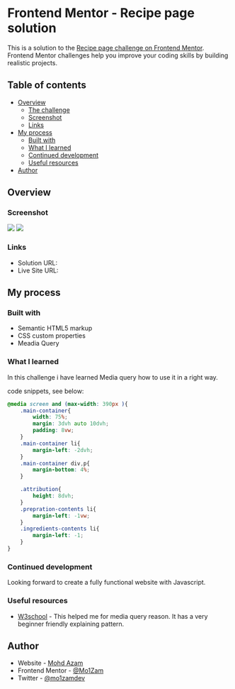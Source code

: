 # Frontend Mentor - Recipe page solution

This is a solution to the [Recipe page challenge on Frontend Mentor](https://www.frontendmentor.io/challenges/recipe-page-KiTsR8QQKm). Frontend Mentor challenges help you improve your coding skills by building realistic projects. 

## Table of contents

- [Overview](#overview)
  - [The challenge](#the-challenge)
  - [Screenshot](#screenshot)
  - [Links](#links)
- [My process](#my-process)
  - [Built with](#built-with)
  - [What I learned](#what-i-learned)
  - [Continued development](#continued-development)
  - [Useful resources](#useful-resources)
- [Author](#author)


## Overview


### Screenshot

![](./desktop.png)
![](./mobile.png)



### Links

- Solution URL: [](https://www.frontendmentor.io/solutions/recipe-page-challenge-cah_gjUMjd)
- Live Site URL: [](https://mo1zam.github.io/recipe-page-main/)

## My process

### Built with

- Semantic HTML5 markup
- CSS custom properties
- Meadia Query


### What I learned

In this challenge i have learned Media query how to use it in a right way.

code snippets, see below:

```css
@media screen and (max-width: 390px ){
    .main-container{
        width: 75%;
        margin: 3dvh auto 10dvh;
        padding: 8vw;
    }
    .main-container li{
        margin-left: -2dvh;
    }
    .main-container div,p{
        margin-bottom: 4%;
    }

    .attribution{
        height: 8dvh;
    }
    .prepration-contents li{
        margin-left: -1vw;
    }
    .ingredients-contents li{
        margin-left: -1;
    }
}
```

### Continued development

Looking forward to create a fully functional website with Javascript.


### Useful resources

- [W3school](https://www.w3schools.com) - This helped me for media query reason. It has a very beginner friendly explaining pattern.


## Author

- Website - [Mohd Azam](https://loyal-skill-375719.web.app)
- Frontend Mentor - [@Mo1Zam](https://www.frontendmentor.io/profile/Mo1Zam)
- Twitter - [@mo1zamdev](https://www.twitter.com/yourusername)



